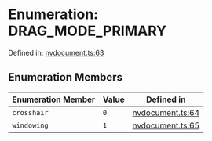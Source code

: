 # Enumeration: DRAG_MODE_PRIMARY

Defined in: [nvdocument.ts:63](https://github.com/niivue/niivue/blob/main/packages/niivue/src/nvdocument.ts#L63)

## Enumeration Members

| Enumeration Member                 | Value | Defined in                                                                                           |
| ---------------------------------- | ----- | ---------------------------------------------------------------------------------------------------- |
| <a id="crosshair"></a> `crosshair` | `0`   | [nvdocument.ts:64](https://github.com/niivue/niivue/blob/main/packages/niivue/src/nvdocument.ts#L64) |
| <a id="windowing"></a> `windowing` | `1`   | [nvdocument.ts:65](https://github.com/niivue/niivue/blob/main/packages/niivue/src/nvdocument.ts#L65) |
